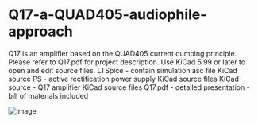 # Q17-a-QUAD405-audiophile-approach
Q17 is an amplifier based on the QUAD405 current dumping principle.
Please refer to Q17.pdf for project description.
Use KiCad 5.99 or later to open and edit source files.
LTSpice - contain simulation asc file
KiCad source PS - active rectification power supply KiCad source files
KiCad source - Q17 amplifier KiCad source files
Q17.pdf - detailed presentation - bill of materials included

![image](https://user-images.githubusercontent.com/22703498/129330605-c93fc8af-65c4-4e56-8a2d-c02d22d79e27.png)
